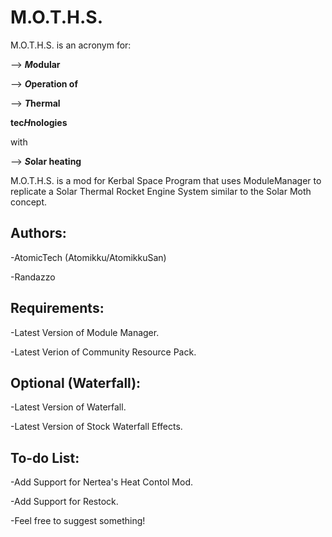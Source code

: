 # M.O.T.H.S.
M.O.T.H.S. is an acronym for:

--> ***M*odular**
   
--> ***O*peration of**
   
--> ***T*hermal**
   
**tec*H*nologies**

with 

--> ***S*olar heating**
   
   
M.O.T.H.S. is a mod for Kerbal Space Program that uses ModuleManager to replicate a Solar Thermal Rocket Engine System similar to the Solar Moth concept.

## Authors:

-AtomicTech (Atomikku/AtomikkuSan)

-Randazzo

## Requirements:

-Latest Version of Module Manager.

-Latest Verion of Community Resource Pack.

## Optional (Waterfall):

-Latest Version of Waterfall.

-Latest Version of Stock Waterfall Effects.

## To-do List:

-Add Support for Nertea's Heat Contol Mod.

-Add Support for Restock.

-Feel free to suggest something!
